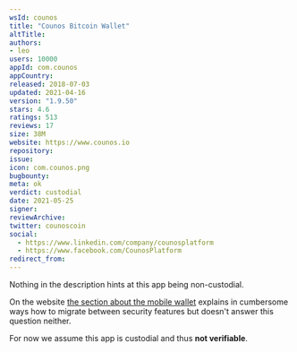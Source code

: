 ```yaml
---
wsId: counos
title: "Counos Bitcoin Wallet"
altTitle: 
authors:
- leo
users: 10000
appId: com.counos
appCountry: 
released: 2018-07-03
updated: 2021-04-16
version: "1.9.50"
stars: 4.6
ratings: 513
reviews: 17
size: 38M
website: https://www.counos.io
repository: 
issue: 
icon: com.counos.png
bugbounty: 
meta: ok
verdict: custodial
date: 2021-05-25
signer: 
reviewArchive:
twitter: counoscoin
social:
  - https://www.linkedin.com/company/counosplatform
  - https://www.facebook.com/CounosPlatform
redirect_from:
---
```


Nothing in the description hints at this app being non-custodial.

On the website
[the section about the mobile wallet](https://www.counos.io/counos-mobile-wallet-tutorial) explains in cumbersome ways how to migrate between security features
but doesn't answer this question neither.

For now we assume this app is custodial and thus **not verifiable**.
